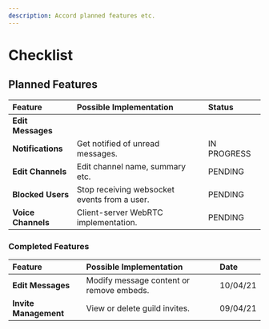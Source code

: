 ```yaml
---
description: Accord planned features etc.
---
```


# Checklist

## Planned Features

| Feature | Possible Implementation | Status |
| :--- | :--- | :--- |
| **Edit Messages** |  |  |
| **Notifications** | Get notified of unread messages. | IN PROGRESS |
| **Edit Channels** | Edit channel name, summary etc. | PENDING |
| **Blocked Users** | Stop receiving websocket events from a user. | PENDING |
| **Voice Channels** | Client-server WebRTC implementation. | PENDING |

### Completed Features

| Feature | Possible Implementation | Date |
| :--- | :--- | :--- |
| **Edit Messages** | Modify message content or remove embeds. | 10/04/21 |
| **Invite Management** | View or delete guild invites. | 09/04/21 |



